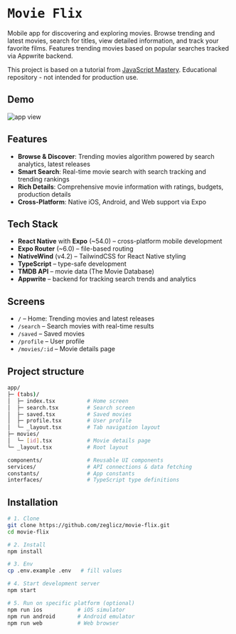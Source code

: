 # <span align="center"><samp>Movie Flix</samp></span>

Mobile app for discovering and exploring movies. Browse trending and latest movies, search for titles, view detailed information, and track your favorite films. Features trending movies based on popular searches tracked via Appwrite backend.

This project is based on a tutorial from [JavaScript Mastery](https://www.youtube.com/watch?v=f8Z9JyB2EIE). Educational repository - not intended for production use.

## Demo

![app view](docs/demo.png)

## Features

- **Browse & Discover**: Trending movies algorithm powered by search analytics, latest releases
- **Smart Search**: Real-time movie search with search tracking and trending rankings
- **Rich Details**: Comprehensive movie information with ratings, budgets, production details
- **Cross-Platform**: Native iOS, Android, and Web support via Expo

## Tech Stack

- **React Native** with **Expo** (~54.0) – cross-platform mobile development
- **Expo Router** (~6.0) – file-based routing
- **NativeWind** (v4.2) – TailwindCSS for React Native styling
- **TypeScript** – type-safe development
- **TMDB API** – movie data (The Movie Database)
- **Appwrite** – backend for tracking search trends and analytics

## Screens

- `/` – Home: Trending movies and latest releases
- `/search` – Search movies with real-time results
- `/saved` – Saved movies
- `/profile` – User profile
- `/movies/:id` – Movie details page

## Project structure

```bash
app/
├─ (tabs)/
│  ├─ index.tsx          # Home screen
│  ├─ search.tsx         # Search screen
│  ├─ saved.tsx          # Saved movies
│  ├─ profile.tsx        # User profile
│  └─ _layout.tsx        # Tab navigation layout
├─ movies/
│  └─ [id].tsx           # Movie details page
└─ _layout.tsx           # Root layout

components/              # Reusable UI components
services/                # API connections & data fetching
constants/               # App constants
interfaces/              # TypeScript type definitions
```

## Installation

```bash
# 1. Clone
git clone https://github.com/zeglicz/movie-flix.git
cd movie-flix

# 2. Install
npm install

# 3. Env
cp .env.example .env   # fill values

# 4. Start development server
npm start

# 5. Run on specific platform (optional)
npm run ios           # iOS simulator
npm run android       # Android emulator
npm run web           # Web browser
```
